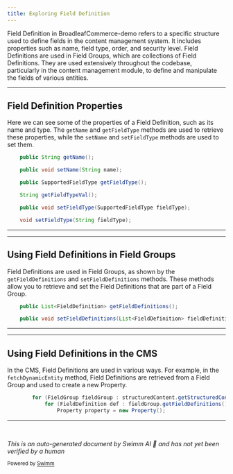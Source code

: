 ```yaml
---
title: Exploring Field Definition
---
```

Field Definition in BroadleafCommerce-demo refers to a specific structure used to define fields in the content management system. It includes properties such as name, field type, order, and security level. Field Definitions are used in Field Groups, which are collections of Field Definitions. They are used extensively throughout the codebase, particularly in the content management module, to define and manipulate the fields of various entities.

<SwmSnippet path="/admin/broadleaf-contentmanagement-module/src/main/java/org/broadleafcommerce/cms/field/domain/FieldDefinition.java" line="35">

---

## Field Definition Properties

Here we can see some of the properties of a Field Definition, such as its name and type. The `getName` and `getFieldType` methods are used to retrieve these properties, while the `setName` and `setFieldType` methods are used to set them.

```java
    public String getName();

    public void setName(String name);

    public SupportedFieldType getFieldType();

    String getFieldTypeVal();

    public void setFieldType(SupportedFieldType fieldType);

    void setFieldType(String fieldType);
```

---

</SwmSnippet>

<SwmSnippet path="/admin/broadleaf-contentmanagement-module/src/main/java/org/broadleafcommerce/cms/field/domain/FieldGroup.java" line="47">

---

## Using Field Definitions in Field Groups

Field Definitions are used in Field Groups, as shown by the `getFieldDefinitions` and `setFieldDefinitions` methods. These methods allow you to retrieve and set the Field Definitions that are part of a Field Group.

```java
    public List<FieldDefinition> getFieldDefinitions();

    public void setFieldDefinitions(List<FieldDefinition> fieldDefinitions);
```

---

</SwmSnippet>

<SwmSnippet path="/admin/broadleaf-contentmanagement-module/src/main/java/org/broadleafcommerce/cms/admin/server/handler/StructuredContentTypeCustomPersistenceHandler.java" line="172">

---

## Using Field Definitions in the CMS

In the CMS, Field Definitions are used in various ways. For example, in the `fetchDynamicEntity` method, Field Definitions are retrieved from a Field Group and used to create a new Property.

```java
        for (FieldGroup fieldGroup : structuredContent.getStructuredContentType().getStructuredContentFieldTemplate().getFieldGroups()) {
            for (FieldDefinition def : fieldGroup.getFieldDefinitions()) {
                Property property = new Property();
```

---

</SwmSnippet>

&nbsp;

*This is an auto-generated document by Swimm AI 🌊 and has not yet been verified by a human*

<SwmMeta version="3.0.0" repo-id="Z2l0aHViJTNBJTNBQnJvYWRsZWFmQ29tbWVyY2UtZGVtbyUzQSUzQWdpbGFkbmF2b3Q=" repo-name="BroadleafCommerce-demo" doc-type="overview"><sup>Powered by [Swimm](/)</sup></SwmMeta>
